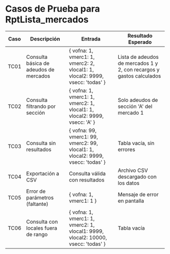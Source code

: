 # Casos de Prueba para RptLista_mercados

| Caso | Descripción | Entrada | Resultado Esperado |
|------|-------------|---------|--------------------|
| TC01 | Consulta básica de adeudos de mercados | { vofna: 1, vmerc1: 1, vmerc2: 2, vlocal1: 1, vlocal2: 9999, vsecc: 'todas' } | Lista de adeudos de mercados 1 y 2, con recargos y gastos calculados |
| TC02 | Consulta filtrando por sección | { vofna: 1, vmerc1: 1, vmerc2: 1, vlocal1: 1, vlocal2: 9999, vsecc: 'A' } | Solo adeudos de sección 'A' del mercado 1 |
| TC03 | Consulta sin resultados | { vofna: 99, vmerc1: 99, vmerc2: 99, vlocal1: 1, vlocal2: 9999, vsecc: 'todas' } | Tabla vacía, sin errores |
| TC04 | Exportación a CSV | Consulta válida con resultados | Archivo CSV descargado con los datos |
| TC05 | Error de parámetros (faltante) | { vofna: 1, vmerc1: 1 } | Mensaje de error en pantalla |
| TC06 | Consulta con locales fuera de rango | { vofna: 1, vmerc1: 1, vmerc2: 1, vlocal1: 9999, vlocal2: 10000, vsecc: 'todas' } | Tabla vacía |
